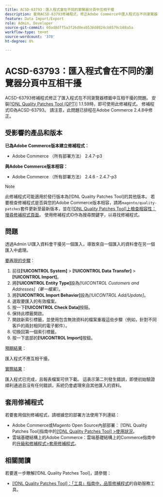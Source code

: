 ```yaml
---
title: ACSD-63793：匯入程式會在不同的瀏覽器分頁中互相干擾
description: 套用ACSD-63793修補程式，修正Adobe Commerce中匯入程式在不同瀏覽器分頁中互相干擾的問題。
feature: Data Import/Export
role: Admin, Developer
source-git-commit: 60ad8dff5a3f26d0eab536d8824cb6579cb88a5a
workflow-type: tm+mt
source-wordcount: '370'
ht-degree: 0%

---
```



# ACSD-63793：匯入程式會在不同的瀏覽器分頁中互相干擾

ACSD-63793修補程式修正了匯入程式在不同瀏覽器標籤中互相干擾的問題。 安裝[[!DNL Quality Patches Tool (QPT)]](/help/tools/quality-patches-tool/quality-patches-tool-to-self-serve-quality-patches.md) 1.1.59時，即可使用此修補程式。 修補程式ID為ACSD-63793。 請注意，此問題已排程在Adobe Commerce 2.4.8中修正。

## 受影響的產品和版本

**已為Adobe Commerce版本建立修補程式：**

* Adobe Commerce （所有部署方法） 2.4.7-p3

**與Adobe Commerce版本相容：**

* Adobe Commerce （所有部署方法） 2.4.6 - 2.4.7-p3

>[!NOTE]
>
>此修補程式可能適用於發行版本為[!DNL Quality Patches Tool]的其他版本。 若要檢查修補程式是否與您的Adobe Commerce版本相容，請將`magento/quality-patches`套件更新至最新版本，並在[[!DNL Quality Patches Tool]上檢查相容性：搜尋修補程式頁面](https://experienceleague.adobe.com/tools/commerce-quality-patches/index.html)。 使用修補程式ID作為搜尋關鍵字，以尋找修補程式。

## 問題

透過Admin UI匯入資料會干擾另一個匯入，導致來自一個匯入的資料會在另一個匯入中處理。

<u>要再現的步驟</u>：

1. 前往&#x200B;**[!UICONTROL System]** > **[!UICONTROL Data Transfer]** > **[!UICONTROL Import]**。
1. 將&#x200B;**[!UICONTROL Entity Type]**&#x200B;設為&#x200B;*[!UICONTROL Customers and Addresses]（單一檔案）*。
1. 將&#x200B;**[!UICONTROL Import Behavior]**&#x200B;設為&#x200B;*[!UICONTROL Add/Update]*。
1. 選取要匯入的有效檔案。
1. 按一下&#x200B;**[!UICONTROL Check Data]**&#x200B;按鈕。
1. 保持此標籤開啟。
1. 開啟新索引標籤，並使用包含無效資料的檔案重複這些步驟（例如，針對不同客戶的兩封相同的電子郵件）。
1. 切換回第一個索引標籤。
1. 按一下底部的&#x200B;**[!UICONTROL Import]**&#x200B;按鈕。

<u>預期結果</u>：

匯入程式不應互相干擾。

<u>實際結果</u>：

匯入程式已完成，且報表檔案可供下載。 這表示第二列發生錯誤，即使初始驗證順利通過且沒有任何錯誤，系統仍會處理來自其他匯入的資料。

## 套用修補程式

若要套用個別修補程式，請根據您的部署方法使用下列連結：

* Adobe Commerce或Magento Open Source內部部署： [!DNL Quality Patches Tool]指南中的[[!DNL Quality Patches Tool] >使用狀況](/help/tools/quality-patches-tool/usage.md)。
* 雲端基礎結構上的Adobe Commerce：雲端基礎結構上的Commerce指南中的[升級和修補程式>套用修補程式](https://experienceleague.adobe.com/docs/commerce-cloud-service/user-guide/develop/upgrade/apply-patches.html)。

## 相關閱讀

若要進一步瞭解[!DNL Quality Patches Tool]，請參閱：

* [[!DNL Quality Patches Tool]：「工具」指南中，品質修補程式](/help/tools/quality-patches-tool/quality-patches-tool-to-self-serve-quality-patches.md)的自助服務工具。
